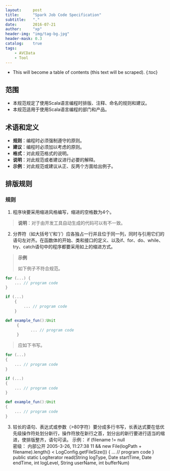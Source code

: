 ```yaml
---
layout:     post
title:      "Spark Job Code Specification"
subtitle:   "."
date:       2016-07-21
author:     "xp"
header-img: "img/tag-bg.jpg"
header-mask: 0.3
catalog:    true
tags:
    - AVCData
    - Tool
---
```

* This will become a table of contents (this text will be scraped).
{:toc}


## 范围
- 本规范规定了使用Scala语言编程时排版、注释、命名的规则和建议。
- 本规范适用于使用Scala语言编程的部门和产品。


## 术语和定义
- **规则**：编程时必须强制遵守的原则。
- **建议**：编程时必须加以考虑的原则。
- **格式**：对此规范格式的说明。
- **说明**：对此规范或者建议进行必要的解释。
- **示例**：对此规范或建议从正、反两个方面给出例子。


## 排版规则

### 规则

1. 程序块要采用缩进风格编写，缩进的空格数为4个。

> **说明**：对于由开发工具自动生成的代码可以有不一致。

2. 分界符（如大括号‘{’和‘}’）应各独占一行并且位于同一列，同时与引用它们的语句左对齐。在函数体的开始、类和接口的定义、以及if、for、do、while、try、catch语句中的程序都要采用如上的缩进方式。

> **示例**
> 
> 如下例子不符合规范。

```scala
for (...) {
    ... // program code 
}

if (...)
    {      
        ... // program code
    }

def example_fun():Unit
     {
           ... // program code
     }
```

> 应如下书写。

```scala
for (...)
{
    ... // program code
}

if (...)
{
    ... // program code
}

def example_fun():Unit
{
    ... // program code
}
```

3. 较长的语句、表达式或参数（>80字符）要分成多行书写，长表达式要在低优先级操作符处划分新行，操作符放在新行之首，划分出的新行要进行适当的缩进，使排版整齐，语句可读。   示例：  if (filename != null  
密级： 内部公开               2005-3-26, 11:27:38                                                        11      && new File(logPath + filename).length() < LogConfig.getFileSize()) {      ... // program code }   public static LogIterator read(String logType, Date startTime, Date endTime,                                                  int logLevel, String userName, int bufferNum)